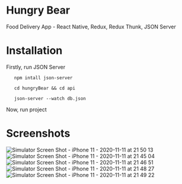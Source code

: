 # Hungry Bear

Food Delivery App - React Native, Redux, Redux Thunk, JSON Server

# Installation

Firstly, run JSON Server

```
   npm intall json-server

   cd hungryBear && cd api

   json-server --watch db.json

```

Now, run project

# Screenshots

![Simulator Screen Shot - iPhone 11 - 2020-11-11 at 21 50 13](https://user-images.githubusercontent.com/41873800/98871063-26e91280-2429-11eb-8e54-9222074261fb.png)
![Simulator Screen Shot - iPhone 11 - 2020-11-11 at 21 45 04](https://user-images.githubusercontent.com/41873800/98871275-7af3f700-2429-11eb-9de2-e31400bb4e70.png)
![Simulator Screen Shot - iPhone 11 - 2020-11-11 at 21 46 51](https://user-images.githubusercontent.com/41873800/98871476-d1613580-2429-11eb-8570-313eb3c01e1e.png)
![Simulator Screen Shot - iPhone 11 - 2020-11-11 at 21 48 27](https://user-images.githubusercontent.com/41873800/98871639-1ab18500-242a-11eb-8c9c-2410538df7a1.png)
![Simulator Screen Shot - iPhone 11 - 2020-11-11 at 21 49 22](https://user-images.githubusercontent.com/41873800/98871814-6bc17900-242a-11eb-9557-122fa30b163f.png)
